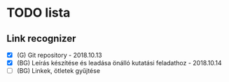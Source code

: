 # TODO lista
## Link recognizer

- [X] (G)  Git repository - 2018.10.13 
- [X] (BG) Leírás készítése és leadása önálló kutatási feladathoz - 2018.10.14
- [ ] (BG) Linkek, ötletek gyűjtése
